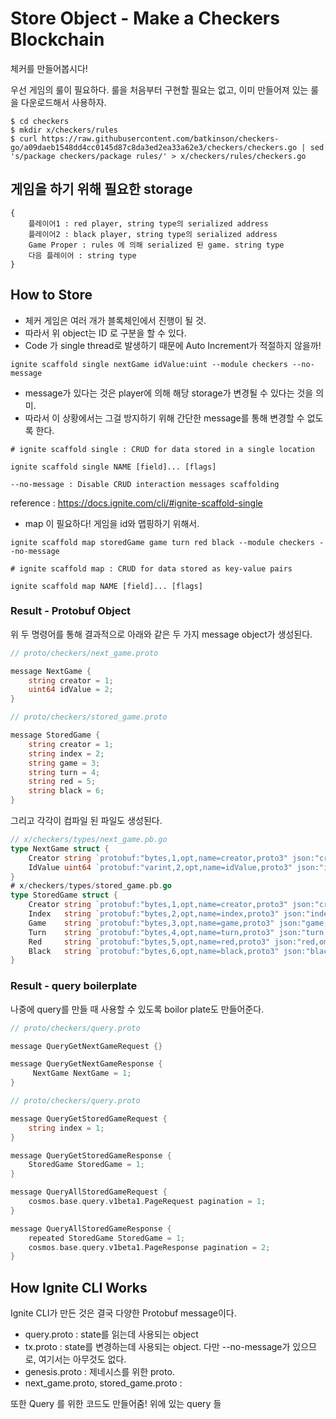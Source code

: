 # Store Object - Make a Checkers Blockchain

체커를 만들어봅시다!

우선 게임의 룰이 필요하다. 룰을 처음부터 구현할 필요는 없고, 이미 만들어져 있는 룰을 다운로드해서 사용하자.

```
$ cd checkers
$ mkdir x/checkers/rules
$ curl https://raw.githubusercontent.com/batkinson/checkers-go/a09daeb1548dd4cc0145d87c8da3ed2ea33a62e3/checkers/checkers.go | sed 's/package checkers/package rules/' > x/checkers/rules/checkers.go
```

## 게임을 하기 위해 필요한 storage

```
{
    플레이어1 : red player, string type의 serialized address
    플레이어2 : black player, string type의 serialized address
    Game Proper : rules 에 의해 serialized 된 game. string type
    다음 플레이어 : string type
}
```

## How to Store

- 체커 게임은 여러 개가 블록체인에서 진행이 될 것.
- 따라서 위 object는 ID 로 구분을 할 수 있다.
- Code 가 single thread로 발생하기 때문에 Auto Increment가 적절하지 않을까!

```
ignite scaffold single nextGame idValue:uint --module checkers --no-message
```

- message가 있다는 것은 player에 의해 해당 storage가 변경될 수 있다는 것을 의미.
- 따라서 이 상황에서는 그걸 방지하기 위해 간단한 message를 통해 변경할 수 없도록 한다.

```
# ignite scaffold single : CRUD for data stored in a single location

ignite scaffold single NAME [field]... [flags]

--no-message : Disable CRUD interaction messages scaffolding
```

reference : https://docs.ignite.com/cli/#ignite-scaffold-single

- map 이 필요하다! 게임을 id와 맵핑하기 위해서.

```
ignite scaffold map storedGame game turn red black --module checkers --no-message
```

```
# ignite scaffold map : CRUD for data stored as key-value pairs

ignite scaffold map NAME [field]... [flags]
```

### Result - Protobuf Object

위 두 명령어를 통해 결과적으로 아래와 같은 두 가지 message object가 생성된다.

```Go
// proto/checkers/next_game.proto

message NextGame {
    string creator = 1;
    uint64 idValue = 2;
}
```

```Go
// proto/checkers/stored_game.proto

message StoredGame {
    string creator = 1;
    string index = 2;
    string game = 3;
    string turn = 4;
    string red = 5;
    string black = 6;
}
```

그리고 각각이 컴파일 된 파일도 생성된다.

```Go
// x/checkers/types/next_game.pb.go
type NextGame struct {
    Creator string `protobuf:"bytes,1,opt,name=creator,proto3" json:"creator,omitempty"`
    IdValue uint64 `protobuf:"varint,2,opt,name=idValue,proto3" json:"idValue,omitempty"`
}
# x/checkers/types/stored_game.pb.go
type StoredGame struct {
    Creator string `protobuf:"bytes,1,opt,name=creator,proto3" json:"creator,omitempty"`
    Index   string `protobuf:"bytes,2,opt,name=index,proto3" json:"index,omitempty"`
    Game    string `protobuf:"bytes,3,opt,name=game,proto3" json:"game,omitempty"`
    Turn    string `protobuf:"bytes,4,opt,name=turn,proto3" json:"turn,omitempty"`
    Red     string `protobuf:"bytes,5,opt,name=red,proto3" json:"red,omitempty"`
    Black   string `protobuf:"bytes,6,opt,name=black,proto3" json:"black,omitempty"`
}
```

### Result - query boilerplate

나중에 query를 만들 때 사용할 수 있도록 boilor plate도 만들어준다.

```Go
// proto/checkers/query.proto

message QueryGetNextGameRequest {}

message QueryGetNextGameResponse {
     NextGame NextGame = 1;
}
```

```Go
// proto/checkers/query.proto

message QueryGetStoredGameRequest {
    string index = 1;
}

message QueryGetStoredGameResponse {
    StoredGame StoredGame = 1;
}

message QueryAllStoredGameRequest {
    cosmos.base.query.v1beta1.PageRequest pagination = 1;
}

message QueryAllStoredGameResponse {
    repeated StoredGame StoredGame = 1;
    cosmos.base.query.v1beta1.PageResponse pagination = 2;
}
```

## How Ignite CLI Works

Ignite CLI가 만든 것은 결국 다양한 Protobuf message이다.

- query.proto : state를 읽는데 사용되는 object
- tx.proto : state를 변경하는데 사용되는 object. 다만 --no-message가 있으므로, 여기서는 아무것도 없다.
- genesis.proto : 제네시스를 위한 proto.
- next_game.proto, stored_game.proto :

또한 Query 를 위한 코드도 만들어줌! 위에 있는 query 들
